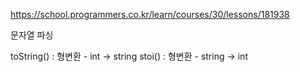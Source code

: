 https://school.programmers.co.kr/learn/courses/30/lessons/181938


문자열 파싱 

toString() : 형변환 - int -> string
stoi() : 형변환 - string -> int